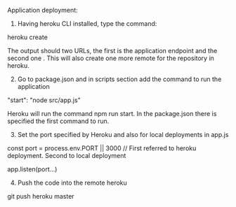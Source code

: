 Application deployment:

1. Having heroku CLI installed, type the command: 

 heroku create <aplication name>

 The output should two URLs, the first is the application endpoint and the second one . This will also create one more remote for the repository in heroku.

 2. Go to package.json and in scripts section add the command to run the application

 "start": "node src/app.js"

 Heroku will run the command npm run start. In the package.json there is specified the first command to run.

 3. Set the port specified by Heroku and also for local deployments in app.js

 const port = process.env.PORT || 3000 // First referred to heroku deployment. Second to local deployment

 app.listen(port...)

4. Push the code into the remote heroku

git push heroku master

